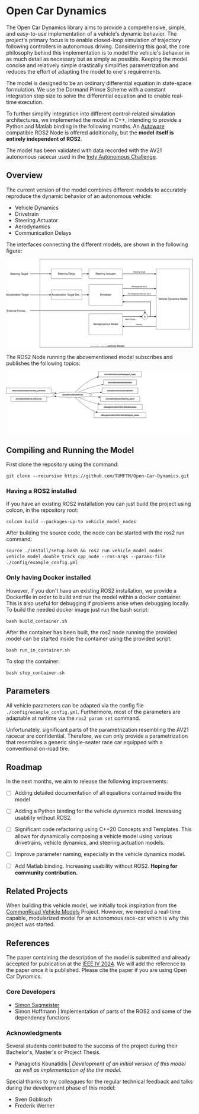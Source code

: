 # Open Car Dynamics

The Open Car Dynamics library aims to provide a comprehensive, simple, and easy-to-use implementation of a vehicle's dynamic behavior.
The project's primary focus is to enable closed-loop simulation of trajectory following controllers in autonomous driving.
Considering this goal, the core philosophy behind this implementation is to model the vehicle's behavior in as much detail as necessary but as simply as possible. Keeping the model concise and relatively simple drastically simplifies parametrization and reduces the effort of adapting the model to one's requirements.

The model is designed to be an ordinary differential equation in state-space formulation. We use the Dormand Prince Scheme with a constant integration step size to solve the differential equation and to enable real-time execution.

To further simplify integration into different control-related simulation architectures, we implemented the model in C++, intending to provide a Python and Matlab binding in the following months.
An [Autoware](https://autoware.org/) compatible ROS2 Node is offered additionally, but the **model itself is entirely independent of ROS2**.

The model has been validated with data recorded with the AV21 autonomous racecar used in the [Indy Autonomous Challenge](https://www.indyautonomouschallenge.com/).

## Overview

The current version of the model combines different models to accurately reproduce the dynamic behavior of an autonomous vehicle:
- Vehicle Dynamics
- Drivetrain
- Steering Actuator
- Aerodynamics
- Communication Delays

The interfaces connecting the different models, are shown in the following figure:

![Model composition](doc/Model_Composition.drawio.svg)

The ROS2 Node running the abovementioned model subscribes and publishes the following topics:

![Vehicle Model Node](doc/vehicle_model_node.svg)


## Compiling and Running the Model

First clone the repository using the command:

```
git clone --recursive https://github.com/TUMFTM/Open-Car-Dynamics.git
```

### Having a ROS2 installed
 
If you have an existing ROS2 installation you can just build the project using colcon, in the repository root:
```
colcon build --packages-up-to vehicle_model_nodes
```

After building the source code, the node can be started with the ros2 run command:
```
source ./install/setup.bash && ros2 run vehicle_model_nodes vehicle_model_double_track_cpp_node --ros-args --params-file ./config/example_config.yml
```

### Only having Docker installed

However, if you don't have an existing ROS2 installation, we provide a Dockerfile in order to build and run the model within a docker container. This is also useful for debugging if problems arise when debugging locally.
To build the needed docker image just run the bash script:
```
bash build_container.sh
```

After the container has been built, the ros2 node running the provided model can be started inside the container using the provided script:
```
bash run_in_container.sh
```
To stop the container:
```
bash stop_container.sh
```

## Parameters

All vehicle parameters can be adapted via the config file `./config/example_config.yml`.
Furthermore, most of the parameters are adaptable at runtime via the `ros2 param set` command.

Unfortunately, significant parts of the parametrization resembling the AV21 racecar are confidential.
Therefore, we can only provide a parametrization that resembles a generic single-seater race car equipped with a conventional on-road tire.


## Roadmap

In the next months, we aim to release the following improvements:

- [ ] Adding detailed documentation of all equations contained inside the model
- [ ] Adding a Python binding for the vehicle dynamics model. Increasing usability without ROS2. 
- [ ] Significant code refactoring using C++20 Concepts and Templates. This allows for dynamically composing a vehicle model using various drivetrains, vehicle dynamics, and steering actuation models.
- [ ] Improve parameter naming, especially in the vehicle dynamics model.
- [ ] Add Matlab binding. Increasing usability without ROS2. **Hoping for community contribution.**


## Related Projects

When building this vehicle model, we initially took inspiration from the [CommonRoad Vehicle Models](https://gitlab.lrz.de/tum-cps/commonroad-vehicle-models) Project. 
However, we needed a real-time capable, modularized model for an autonomous race-car which is why this project was started.


## References

The paper containing the description of the model is submitted and already accepted for publication at the [IEEE IV 2024](https://ieee-iv.org/2024/).
We will add the reference to the paper once it is published.
Please cite the paper if you are using Open Car Dynamics.

### Core Developers
 - [Simon Sagmeister](mailto:simon.sagmeister@tum.de)
 - Simon Hoffmann | Implementation of parts of the ROS2 and some of the dependency functions

### Acknowledgments

Several students contributed to the success of the project during their Bachelor's, Master's or Project Thesis.
 - Panagiotis Kounatidis | *Development of an initial version of this model as well as implementation of the tire model.*


Special thanks to my colleagues for the regular technical feedback and talks during the development phase of this model:
- Sven Goblirsch
- Frederik Werner



